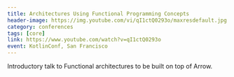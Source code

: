 ```yaml
---
title: Architectures Using Functional Programming Concepts
header-image: https://img.youtube.com/vi/qI1ctQ0293o/maxresdefault.jpg
category: conferences
tags: [core]
link: https://www.youtube.com/watch?v=qI1ctQ0293o
event: KotlinConf, San Francisco
---
```

Introductory talk to Functional architectures to be built on top of Arrow.
